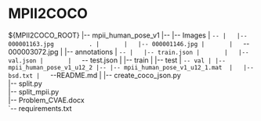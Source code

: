 # MPII2COCO





${MPII2COCO_ROOT}
|-- mpii_human_pose_v1
|-- |-- Images
|   `-- |   |-- 000001163.jpg          .
|       |   |-- 000001146.jpg
|       |   `-- 000003072.jpg
|   |-- annotations
|   `-- |   |-- train.json
|       |   |-- val.json
|       |   `-- test.json
|   |-- train
|   |-- test
|   `-- val
|
|-- mpii_human_pose_v1_u12_2
|-- |-- mpii_human_pose_v1_u12_1.mat 
|   |-- bsd.txt
|   `--README.md 
|
|-- create_coco_json.py   
|-- split.py       
|-- split_mpii.py       
|-- Problem_CVAE.docx       
`-- requirements.txt            


